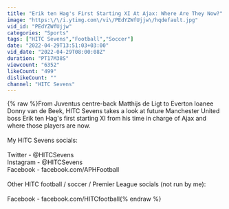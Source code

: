 ```yaml
---
title: "Erik ten Hag's First Starting XI At Ajax: Where Are They Now?"
image: "https:\/\/i.ytimg.com\/vi\/PEdYZWfUjjw\/hqdefault.jpg"
vid_id: "PEdYZWfUjjw"
categories: "Sports"
tags: ["HITC Sevens","Football","Soccer"]
date: "2022-04-29T13:51:03+03:00"
vid_date: "2022-04-29T08:00:08Z"
duration: "PT17M38S"
viewcount: "6352"
likeCount: "499"
dislikeCount: ""
channel: "HITC Sevens"
---
```

{% raw %}From Juventus centre-back Matthijs de Ligt to Everton loanee Donny van de Beek, HITC Sevens takes a look at future Manchester United boss Erik ten Hag's first starting XI from his time in charge of Ajax and where those players are now.<br /><br />My HITC Sevens socials:<br /><br />Twitter - @HITCSevens<br />Instagram - @HITCSevens<br />Facebook - facebook.com/APHFootball<br /><br />Other HITC football / soccer / Premier League socials (not run by me):<br /><br />Facebook - facebook.com/HITCfootball{% endraw %}
